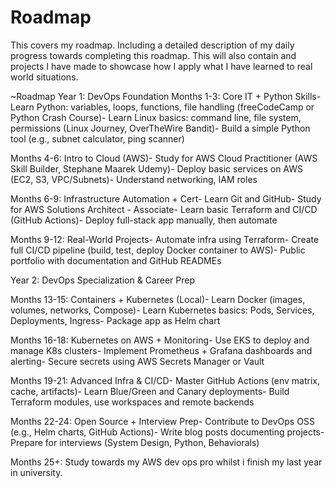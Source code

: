 # Roadmap
This covers my roadmap. Including a detailed description of my daily progress towards completing this roadmap. This will also contain and projects I have made to showcase how I apply what I have learned to real world situations.


~Roadmap Year 1: DevOps Foundation
 Months 1-3: Core IT + Python Skills- Learn Python: variables, loops, functions, file handling (freeCodeCamp or Python Crash Course)- Learn Linux basics: command line, file system, permissions (Linux Journey, OverTheWire Bandit)- Build a simple Python tool (e.g., subnet calculator, ping scanner)

Months 4-6: Intro to Cloud (AWS)- Study for AWS Cloud Practitioner (AWS Skill Builder, Stephane Maarek Udemy)- Deploy basic services on AWS (EC2, S3, VPC/Subnets)- Understand networking, IAM roles

 Months 6-9: Infrastructure Automation + Cert- Learn Git and GitHub- Study for AWS Solutions Architect - Associate- Learn basic Terraform and CI/CD (GitHub Actions)- Deploy full-stack app manually, then automate
 
 Months 9-12: Real-World Projects- Automate infra using Terraform- Create full CI/CD pipeline (build, test, deploy Docker container to AWS)- Public portfolio with documentation and GitHub READMEs
 
Year 2: DevOps Specialization & Career Prep

 Months 13-15: Containers + Kubernetes (Local)- Learn Docker (images, volumes, networks, Compose)- Learn Kubernetes basics: Pods, Services, Deployments, Ingress- Package app as Helm chart
 
 Months 16-18: Kubernetes on AWS + Monitoring- Use EKS to deploy and manage K8s clusters- Implement Prometheus + Grafana dashboards and alerting- Secure secrets using AWS Secrets Manager or Vault
 
 Months 19-21: Advanced Infra & CI/CD- Master GitHub Actions (env matrix, cache, artifacts)- Learn Blue/Green and Canary deployments- Build Terraform modules, use workspaces and remote backends
 
 Months 22-24: Open Source + Interview Prep- Contribute to DevOps OSS (e.g., Helm charts, GitHub Actions)- Write blog posts documenting projects- Prepare for interviews (System Design, Python, Behaviorals)

 Months 25+: Study towards my AWS dev ops pro whilst i finish my last year in university.


